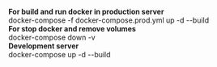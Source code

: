 <b> For build and run docker in production server </b><br>
docker-compose -f docker-compose.prod.yml up -d --build<br>
<b>For stop docker and remove volumes</b><br>
docker-compose down -v<br>
<b>Development server</b><br>
docker-compose up -d --build<br>